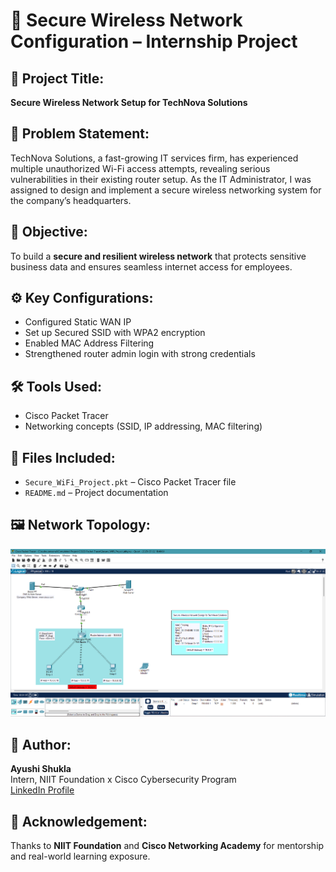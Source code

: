 # 🔐 Secure Wireless Network Configuration – Internship Project

## 📌 Project Title:
**Secure Wireless Network Setup for TechNova Solutions**

## 🧩 Problem Statement:
TechNova Solutions, a fast-growing IT services firm, has experienced multiple unauthorized Wi-Fi access attempts, revealing serious vulnerabilities in their existing router setup. As the IT Administrator, I was assigned to design and implement a secure wireless networking system for the company’s headquarters.

## 🎯 Objective:
To build a **secure and resilient wireless network** that protects sensitive business data and ensures seamless internet access for employees.

## ⚙️ Key Configurations:
- Configured Static WAN IP
- Set up Secured SSID with WPA2 encryption
- Enabled MAC Address Filtering
- Strengthened router admin login with strong credentials

## 🛠️ Tools Used:
- Cisco Packet Tracer
- Networking concepts (SSID, IP addressing, MAC filtering)

## 📁 Files Included:
- `Secure_WiFi_Project.pkt` – Cisco Packet Tracer file
- `README.md` – Project documentation

## 🖼️ Network Topology:
![Network Topology](network_topology.png)


## 🙌 Author:
**Ayushi Shukla**  
Intern, NIIT Foundation x Cisco Cybersecurity Program  
[LinkedIn Profile](https://www.linkedin.com/in/ayushi-shukla-b994012aa) 

## 📢 Acknowledgement:
Thanks to **NIIT Foundation** and **Cisco Networking Academy** for mentorship and real-world learning exposure.
